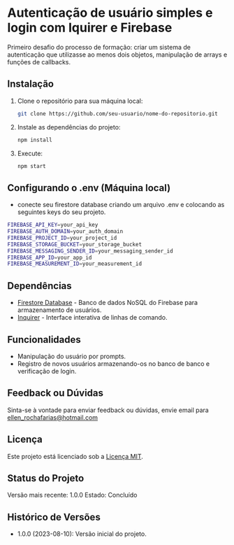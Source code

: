 # Autenticação de usuário simples e login com Iquirer e Firebase

Primeiro desafio do processo de formação: criar um sistema de autenticação que utilizasse ao menos dois objetos, manipulação de arrays e funções de callbacks.

## Instalação

1. Clone o repositório para sua máquina local:

   ```bash
   git clone https://github.com/seu-usuario/nome-do-repositorio.git
   ```

2. Instale as dependências do projeto:

   ```bash
   npm install
   ```

3. Execute:
   ```bash
   npm start
   ```

## Configurando o .env (Máquina local)

- conecte seu firestore database criando um arquivo .env e colocando as seguintes keys do seu projeto.

```bash
FIREBASE_API_KEY=your_api_key
FIREBASE_AUTH_DOMAIN=your_auth_domain
FIREBASE_PROJECT_ID=your_project_id
FIREBASE_STORAGE_BUCKET=your_storage_bucket
FIREBASE_MESSAGING_SENDER_ID=your_messaging_sender_id
FIREBASE_APP_ID=your_app_id
FIREBASE_MEASUREMENT_ID=your_measurement_id
```
## Dependências
- [Firestore Database](https://www.npmjs.com/package/@firebase/firestore) - Banco de dados NoSQL do Firebase para armazenamento de usuários.
- [Inquirer](https://www.npmjs.com/package/inquirer) - Interface interativa de linhas de comando.

## Funcionalidades

- Manipulação do usuário por prompts.
- Registro de novos usuários armazenando-os no banco de banco e verificação de login.

## Feedback ou Dúvidas

Sinta-se à vontade para enviar feedback ou dúvidas, envie email para ellen_rochafarias@hotmail.com

## Licença

Este projeto está licenciado sob a [Licença MIT](https://opensource.org/licenses/MIT).


## Status do Projeto

Versão mais recente: 1.0.0
Estado: Concluído

## Histórico de Versões

- 1.0.0 (2023-08-10): Versão inicial do projeto.
